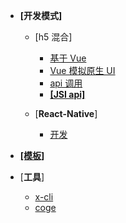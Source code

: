 - **[开发模式]**
  - [h5 混合]
    - [ 基于 Vue](./docs/devProcess/微应用开发流程.md)
    - [Vue 模拟原生 UI](./docs/devProcess/公共组件.md)
    - [api 调用](./docs/modules/模块-规范.md)
    - [**[JSI api]**](./docs/modules/all/模块-device.md)
  
  - [**React-Native**]
    - [开发](./docs/rn/readme.md)

- [**[模板]**](./docs/modules/模块-开发.md)
- [**工具**]
  - [x-cli](./docs/product/x-cli.md)
  - [coge](./docs/product/coge.md)


